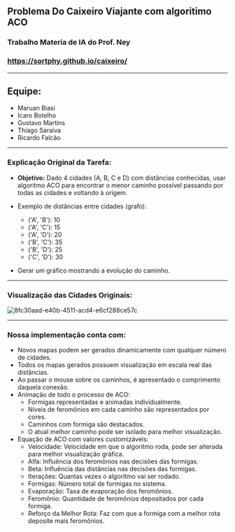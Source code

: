 ## Problema Do Caixeiro Viajante com algoritimo ACO
### Trabalho Materia de IA do Prof. Ney
### https://sortphy.github.io/caixeiro/

---------

## Equipe:
- Maruan Biasi
- Icaro Botelho
- Gustavo Martins
- Thiago Saraiva
- Ricardo Falcão

---------

### Explicação Original da Tarefa:
- **Objetivo:** Dado 4 cidades (A, B, C e D) com distâncias conhecidas, usar algoritmo ACO para encontrar o menor caminho possível passando por todas as cidades e voltando à origem.

- Exemplo de distâncias entre cidades (grafo):
    - ('A', 'B'): 10
    - ('A', 'C'): 15
    - ('A', 'D'): 20
    - ('B', 'C'): 35
    - ('B', 'D'): 25
    - ('C', 'D'): 30

- Gerar um gráfico mostrando a evolução do caminho.

---------
### Visualização das Cidades Originais:

![8fc30aad-e40b-4511-acd4-e6cf288ce57c](https://github.com/user-attachments/assets/055523ee-8600-493f-898c-fd5dcc6abe68)


---------
### Nossa implementação conta com:
- Novos mapas podem ser gerados dinamicamente com qualquer número de cidades.
- Todos os mapas gerados possuem visualização em escala real das distâncias.
- Ao passar o mouse sobre os caminhos, é apresentado o comprimento daquela conexão.
- Animação de todo o processo de ACO:
    - Formigas representadas e animadas individualmente.
    - Níveis de feromônios em cada caminho são representados por cores.
    - Caminhos com formiga são destacados.
    - O atual melhor caminho pode ser isolado para melhor visualização.
- Equação de ACO com valores customizáveis:
    - Velocidade: Velocidade em que o algoritmo roda, pode ser alterada para melhor visualização gráfica.
    - Alfa: Influência dos feromônios nas decisões das formigas.
    - Beta: Influência das distâncias nas decisões das formigas.
    - Iterações: Quantas vezes o algoritmo vai ser rodado.
    - Formigas: Número total de formigas no sistema.
    - Evaporação: Taxa de evaporação dos feromônios.
    - Feromônio: Quantidade de feromônios depositados por cada formiga.
    - Reforço da Melhor Rota: Faz com que a formiga com a melhor rota deposite mais feromônios.

